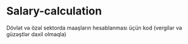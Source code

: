 # Salary-calculation
Dövlət və özəl sektorda maaşların hesablanması üçün kod (vergilər və güzəştlər daxil olmaqla)
